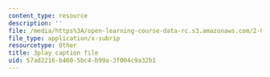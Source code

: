 ```yaml
---
content_type: resource
description: ''
file: /media/https%3A/open-learning-course-data-rc.s3.amazonaws.com/2-003sc-engineering-dynamics-fall-2011/57ad2216b4605bc4b99a3f004c9a32b1_zhk9xLjrmi4.vtt
file_type: application/x-subrip
resourcetype: Other
title: 3play caption file
uid: 57ad2216-b460-5bc4-b99a-3f004c9a32b1
---
```

